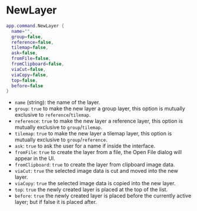 # NewLayer

```lua
app.command.NewLayer {
  name="",
  group=false,
  reference=false,
  tilemap=false,
  ask=false,
  fromFile=false,
  fromClipboard=false,
  viaCut=false,
  viaCopy=false,
  top=false,
  before=false
}
```

* `name` (string): the name of the layer.
* `group`: `true` to make the new layer a group layer, this option is mutually exclusive to `reference`/`tilemap`.
* `reference`: `true` to make the new layer a reference layer, this option is mutually exclusive to `group`/`tilemap`.
* `tilemap`: `true` to make the new layer a tilemap layer, this option is mutually exclusive to `group`/`reference`.
* `ask`: `true` to ask the user for a name if inside the interface.
* `fromFile`: `true` to create the layer from a file, the Open File dialog will appear in the UI.
* `fromClipboard`: `true` to create the layer from clipboard image data.
* `viaCut`: `true` the selected image data is cut and moved into the new layer.
* `viaCopy`: `true` the selected image data is copied into the new layer.
* `top`: `true` the newly created layer is placed at the top of the list.
* `before`: `true` the newly created layer is placed before the currently active layer; but if false it is placed after.
